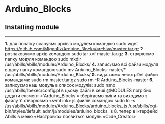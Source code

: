 # Arduino_Blocks

## Installing module
***
**1.** для початку скачуємо архів з модулем командою
    sudo wget https://github.com/Miger4ik/Arduino_Blocks/archive/master.tar.gz
**2.** розпаковуємо архів командою
    sudo tar xvf master.tar.gz
**3.** створюємо папку модуля командою
    sudo mkdir /usr/abills/Abills/modules/Arduino_Blocks/
**4.** записуємо всі файли модуля в дану папку командою
    sudo mv Arduino_Blocks-master/* /usr/abills/Abills/modules/Arduino_Blocks/
**5.** видаляємо непотрібні файли командами:
    sudo rm master.tar.gz
    sudo rm -R Arduino_Blocks-master
**6.** записуємо наш модуль в список модулів:
    sudo nano /usr/abills/libexec/config.pl
в цьому файлі в хеші @MODULES потрібно додати елемент «’Arduino_Blocks’» зберігаємо зміни та виходимо з файлу
**7.** створюємо «symLink» js файлів командою
    sudo ln -s  /usr/abills/Abills/modules/Arduino_Blocks/arduino_blocks_js /usr/abills/cgi-    bin/styles/default_adm/js/modules/arduino_blocks_js
8. тепер в інтерфейсі Abills в меню «Настройка» появиться модуль «Code_Creator»
